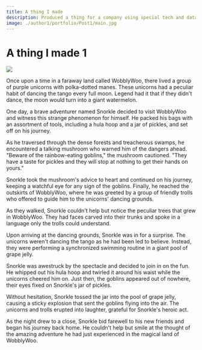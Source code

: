 ```yaml
---
title: A thing I made
description: Produced a thing for a company using special tech and data
image: ./author1/portfolio/Post1/main.jpg
---
```


# A thing I made 1

![](./author1/portfolio/Post1/main.jpg)

Once upon a time in a faraway land called WobblyWoo, there lived a group of purple unicorns with polka-dotted manes. These unicorns had a peculiar habit of dancing the tango every full moon. Legend had it that if they didn't dance, the moon would turn into a giant watermelon.

One day, a brave adventurer named Snorkle decided to visit WobblyWoo and witness this strange phenomenon for himself. He packed his bags with an assortment of tools, including a hula hoop and a jar of pickles, and set off on his journey.

As he traversed through the dense forests and treacherous swamps, he encountered a talking mushroom who warned him of the dangers ahead. "Beware of the rainbow-eating goblins," the mushroom cautioned. "They have a taste for pickles and they will stop at nothing to get their hands on yours."

Snorkle took the mushroom's advice to heart and continued on his journey, keeping a watchful eye for any sign of the goblins. Finally, he reached the outskirts of WobblyWoo, where he was greeted by a group of friendly trolls who offered to guide him to the unicorns' dancing grounds.

As they walked, Snorkle couldn't help but notice the peculiar trees that grew in WobblyWoo. They had faces carved into their trunks and spoke in a language only the trolls could understand.

Upon arriving at the dancing grounds, Snorkle was in for a surprise. The unicorns weren't dancing the tango as he had been led to believe. Instead, they were performing a synchronized swimming routine in a giant pool of grape jelly.

Snorkle was awestruck by the spectacle and decided to join in on the fun. He whipped out his hula hoop and twirled it around his waist while the unicorns cheered him on. Just then, the goblins appeared out of nowhere, their eyes fixed on Snorkle's jar of pickles.

Without hesitation, Snorkle tossed the jar into the pool of grape jelly, causing a sticky explosion that sent the goblins flying into the air. The unicorns and trolls erupted into laughter, grateful for Snorkle's heroic act.

As the night drew to a close, Snorkle bid farewell to his new friends and began his journey back home. He couldn't help but smile at the thought of the amazing adventure he had just experienced in the magical land of WobblyWoo.
